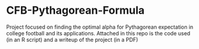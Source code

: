 # CFB-Pythagorean-Formula
Project focused on finding the optimal alpha for Pythagorean expectation in college football and its applications. Attached in this repo is the code used (in an R script) and a writeup of the project (in a PDF)
